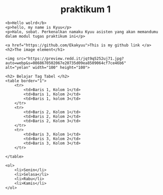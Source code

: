 <!DOCTYPE html>
<html lang="en">
<head>
    <meta charset="UTF-8">
    <meta http-equiv="X-UA-Compatible" content="IE=edge">
    <meta name="viewport" content="width=device-width, initial-scale=1.0">
    <title>Tugas praktikum 1</title>
</head>

<style>
        body {
            background-image: url("https://genshin.global/wp-content/uploads/2022/10/sumeru-walk-wood-event-official-wallpaper-genshin-9.jpg");
            background-size: cover;
            background-repeat: no-repeat;
            background-position: center;
            background-attachment: fixed;
            height: auto;
    }
</style>

<body>
    <h1 align=center><b>praktikum 1</b></h1>

    <b>Hello wolrd</b>
    <p>hello, my name is Kyuu</p>
    <p>Halo, sobat. Perkenalkan namaku Kyuu asisten yang akan memandumu dalam modul tugas praktikum ini</p>

    <a href="https://github.com/Ekakyuu">This is my github link </a>
    <h2>The image element</h1>

    <img src="https://preview.redd.it/jqt9q5252uj71.jpg?auto=webp&s=0868670502067e20735d09ea8509064cf7ce46b6"
    alt="yelan" width="100" height="100">

    <h2> Belajar Tag Tabel </h2>
    <table border="1">
        <tr>
            <td>Baris 1, Kolom 1</td>
            <td>Baris 1, Kolom 2</td>
            <td>Baris 1, kolom 3</td>
        </tr>
        <tr>
            <td>Baris 2, Kolom 1</td>
            <td>Baris 2, Kolom 2</td>
            <td>Baris 2, Kolom 3</td>
        </tr>
        <tr>
            <td>Baris 3, Kolom 1</td>
            <td>Baris 3, Kolom 2</td>
            <td>Baris 3, Kolom 3</td>
        </tr>
        
    </table>

    <ol>
        <li>Senin</li>
        <li>Selasa</li>
        <li>Rabu</li>
        <li>Kamis</li>
    </ol>


</body>
</html>
